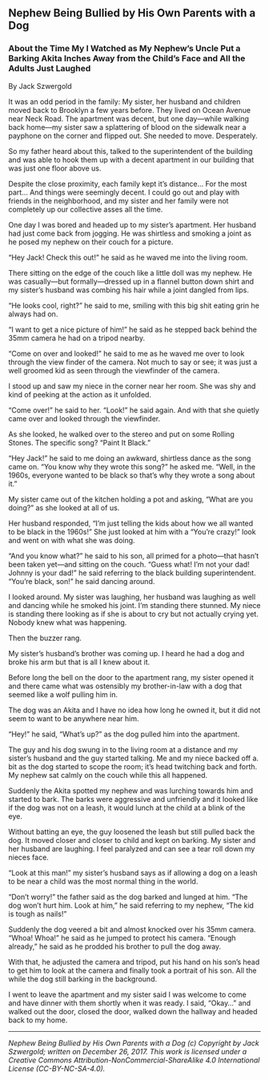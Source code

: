 ## Nephew Being Bullied by His Own Parents with a Dog
### About the Time My I Watched as My Nephew’s Uncle Put a Barking Akita Inches Away from the Child’s Face and All the Adults Just Laughed

By Jack Szwergold

It was an odd period in the family: My sister, her husband and children moved back to Brooklyn a few years before. They lived on Ocean Avenue near Neck Road. The apartment was decent, but one day—while walking back home—my sister saw a splattering of blood on the sidewalk near a payphone on the corner and flipped out. She needed to move. Desperately.

So my father heard about this, talked to the superintendent of the building and was able to hook them up with a decent apartment in our building that was just one floor above us.

Despite the close proximity, each family kept it’s distance… For the most part… And things were seemingly decent. I could go out and play with friends in the neighborhood, and my sister and her family were not completely up our collective asses all the time.

One day I was bored and headed up to my sister’s apartment. Her husband had just come back from jogging. He was shirtless and smoking a joint as he posed my nephew on their couch for a picture.

“Hey Jack! Check this out!” he said as he waved me into the living room.

There sitting on the edge of the couch like a little doll was my nephew. He was casually—but formally—dressed up in a flannel button down shirt and my sister’s husband was combing his hair while a joint dangled from lips.

“He looks cool, right?” he said to me, smiling with this big shit eating grin he always had on.

“I want to get a nice picture of him!” he said as he stepped back behind the 35mm camera he had on a tripod nearby.

“Come on over and looked!” he said to me as he waved me over to look through the view finder of the camera. Not much to say or see; it was just a well groomed kid as seen through the viewfinder of the camera.

I stood up and saw my niece in the corner near her room. She was shy and kind of peeking at the action as it unfolded.

“Come over!” he said to her. “Look!” he said again. And with that she quietly came over and looked through the viewfinder.

As she looked, he walked over to the stereo and put on some Rolling Stones. The specific song? “Paint It Black.”

“Hey Jack!” he said to me doing an awkward, shirtless dance as the song came on. “You know why they wrote this song?” he asked me. “Well, in the 1960s, everyone wanted to be black so that’s why they wrote a song about it.”

My sister came out of the kitchen holding a pot and asking, “What are you doing?” as she looked at all of us.

Her husband responded, “I’m just telling the kids about how we all wanted to be black in the 1960s!” She just looked at him with a “You’re crazy!” look and went on with what she was doing.

“And you know what?” he said to his son, all primed for a photo—that hasn’t been taken yet—and sitting on the couch. “Guess what! I’m not your dad! Johnny is your dad!” he said referring to the black building superintendent. “You’re black, son!” he said dancing around.

I looked around. My sister was laughing, her husband was laughing as well and dancing while he smoked his joint. I’m standing there stunned. My niece is standing there looking as if she is about to cry but not actually crying yet. Nobody knew what was happening.

Then the buzzer rang.

My sister’s husband’s brother was coming up. I heard he had a dog and broke his arm but that is all I knew about it.

Before long the bell on the door to the apartment rang, my sister opened it and there came what was ostensibly my brother-in-law with a dog that seemed like a wolf pulling him in.

The dog was an Akita and I have no idea how long he owned it, but it did not seem to want to be anywhere near him.

“Hey!” he said, “What’s up?” as the dog pulled him into the apartment.

The guy and his dog swung in to the living room at a distance and my sister’s husband and the guy started talking. Me and my niece backed off a. bit as the dog started to scope the room; it’s head twitching back and forth. My nephew sat calmly on the couch while this all happened.

Suddenly the Akita spotted my nephew and was lurching towards him and started to bark. The barks were aggressive and unfriendly and it looked like if the dog was not on a leash, it would lunch at the child at a blink of the eye.

Without batting an eye, the guy loosened the leash but still pulled back the dog. It moved closer and closer to child and kept on barking. My sister and her husband are laughing. I feel paralyzed and can see a tear roll down my nieces face.

“Look at this man!” my sister’s husband says as if allowing a dog on a leash to be near a child was the most normal thing in the world.

“Don’t worry!” the father said as the dog barked and lunged at him. “The dog won’t hurt him. Look at him,” he said referring to my nephew, “The kid is tough as nails!”

Suddenly the dog veered a bit and almost knocked over his 35mm camera. “Whoa! Whoa!” he said as he jumped to protect his camera. “Enough already,” he said as he prodded his brother to pull the dog away.

With that, he adjusted the camera and tripod, put his hand on his son’s head to get him to look at the camera and finally took a portrait of his son. All the while the dog still barking in the background.

I went to leave the apartment and my sister said I was welcome to come and have dinner with them shortly when it was ready. I said, “Okay…” and walked out the door, closed the door, walked down the hallway and headed back to my home.

***

*Nephew Being Bullied by His Own Parents with a Dog (c) Copyright by Jack Szwergold; written on December 26, 2017. This work is licensed under a Creative Commons Attribution-NonCommercial-ShareAlike 4.0 International License (CC-BY-NC-SA-4.0).*
